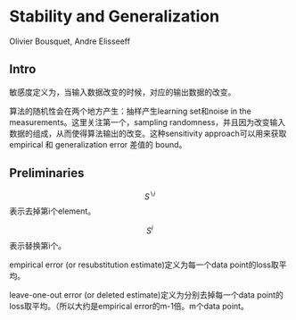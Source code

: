 # Stability and Generalization

Olivier Bousquet, Andre Elisseeff

## Intro

敏感度定义为，当输入数据改变的时候，对应的输出数据的改变。

算法的随机性会在两个地方产生：抽样产生learning set和noise in the measurements。这里关注第一个，sampling randomness，并且因为改变输入数据的组成，从而使得算法输出的改变。这种sensitivity approach可以用来获取empirical 和 generalization error 差值的 bound。

## Preliminaries

$$S^{\backslash i}$$表示去掉第i个element。

$$S^{i}$$表示替换第i个。

empirical error (or resubstitution estimate)定义为每一个data point的loss取平均。

leave-one-out error (or deleted estimate)定义为分别去掉每一个data point的loss取平均。（所以大约是empirical error的m-1倍。m个data point。

